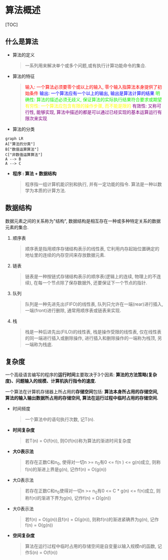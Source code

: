 # 算法概述

[TOC]

## 什么是算法

- 算法的定义
  > 一系列用来解决单个或多个问题,或有执行计算功能命令的集合.

- 算法的特征
  > <font color=red>输入: 一个算法必须要零个或以上的输入, 零个输入指算法本身提供了初始条件</font>
  > <font color=#0000ff>输出: 一个算法应有一个以上的输出, 输出是算法计算的结果</font>
  > <font color=0ff00>明确性: 算法的描述必须无歧义, 保证算法的实际执行结果符合要求或期望</font>
  > <font color=yellow>有穷性: 一个算法应包含有限的操作步骤, 而不能是限的</font>
  > <font color=purple>有效性: 又称可行性, 能够实现, 算法中描述的都是可以通过已经实现的基本运算运行有限次来实现</font>

- 算法的分类

```mermaid
graph LR
A["算法的分类"]
B["数值运算算法"]
C["非数值运算算法"]
A --> B
A --> C
```

 - <b>程序 : 算法 + 数据结构</b>

    > 程序指一组计算机能识别和执行, 并有一定功能的指令.
    > 算法是一种以数学为本质的计算方法.

## 数据结构

数据元素之间的关系称为"结构", 数据结构是相互存在一种或多种特定关系的数据元素的集合.

1. 顺序表
   > 顺序表是指用顺序存储结构表示的线性表, 它利用内存起始位置确定的地址里的连续的内存空间来存放数据元素.

2. 链表
   > 链表是一种按链式存储结构表示的顺序表(逻辑上的连续, 物理上的不连续), 在每一个节点除了保存数据外, 还要保证下一个节点的指针.

3. 队列
   > 队列是一种先进先出(FIFO)的线性表, 队列只允许在一端(rear)进行插入, 一端(front)进行删除, 通常用顺序表或链表来实现.

4. 栈
   > 栈是一种后进先出(FILO)的线性表, 栈是操作受限的线性表, 仅在线性表的同一端进行插入或删除操作, 进行插入和删除操作的一端称为栈顶, 另一端称为栈底.

## 复杂度

一个高级语言编写的程序的<b>运行时间</b>主要取决于3个因素: <b>算法的方法策略(复杂度)、问题输入的规模、计算机执行指令的速度.
</b>

一个算法在计算机存储器上所占用的<b>存储空间</b>包括: <b>算法本身所占用的存储空间, 算法的输入输出数据所占用的存储空间, 算法在运行过程中临时占用的存储空间.</b>

- 时间频度
  > 一个算法中的语句执行次数, 记T(n).

- <b>时间复杂度</b>
  > 若T(n) = O(f(n)), 则O(f(n))称为算法的渐进时间复杂度

- <b>大O表示法</b>
  > 若存在正数C和n<sub>0</sub>, 使得对一切n >= n<sub>0</sub>有0 <= f(n
  ) <= g(n)成立, 则称f(n)的渐进上界是g(n), 记作f(n) = O(g(n))

- 大Ω表示法
  > 若存在正数C和n<sub>0</sub>使得对一切n >= n<sub>0</sub>有0 <= C * g(n) <= f(n)成立, 则称f(n)的渐进下界为g(n), 记作f(n) = Ω(g(n))

- 大ʘ表示法
  > 若f(n) = O(g(n))且f(n) = Ω(g(n)), 则称f(n)的渐进紧确界为g(n), 记作f(n) = ʘ(g(n))

- <b>空间复杂度</b>
  > 算法在运行过程中临时占用的存储空间是自变量以输入规模n的函数, 记作S(n) = O(f(n))

<!-- 请享受无法回避的痛苦与孤独 -->
